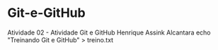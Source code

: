 # Git-e-GitHub
Atividade 02 - Atividade Git e GitHub
Henrique Assink Alcantara
echo "Treinando Git e GitHub" > treino.txt
